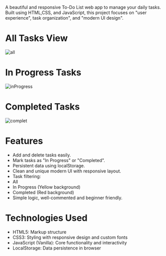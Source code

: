 A beautiful and responsive To-Do List web app to manage your daily tasks. Built using HTML,CSS, and JavaScript, this project focuses on "user experience", task organization", and "modern UI design".

# All Tasks View
![all](https://github.com/user-attachments/assets/17f401a7-47f1-4050-bf4d-2ae267e34f8d)


# In Progress Tasks
![inProgress](https://github.com/user-attachments/assets/b00d5c6c-c69d-4a39-9765-1dfe77dade35)


# Completed Tasks

![complet](https://github.com/user-attachments/assets/f8e63e47-6c14-47fe-812f-66b1ea437eb9)


# Features
-  Add and delete tasks easily.
-  Mark tasks as "In Progress" or "Completed".
-  Persistent data using localStorage.
-  Clean and unique modern UI with responsive layout.
-  Task filtering:
  - All
  - In Progress (Yellow background)
  - Completed (Red background)
-  Simple logic, well-commented and beginner friendly.

# Technologies Used

- HTML5: Markup structure
- CSS3:  Styling with responsive design and custom fonts
- JavaScript (Vanilla): Core functionality and interactivity
- LocalStorage: Data persistence in browser
